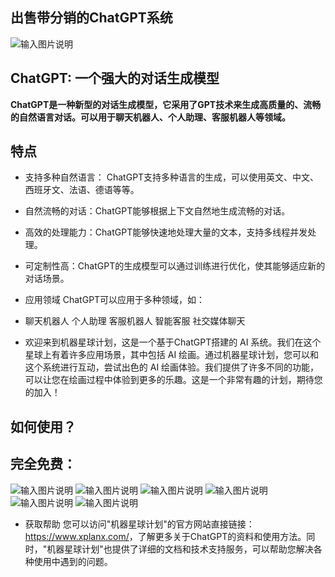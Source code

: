 ## 出售带分销的ChatGPT系统
![输入图片说明](sale.jpg)
## ChatGPT: 一个强大的对话生成模型
**ChatGPT是一种新型的对话生成模型，它采用了GPT技术来生成高质量的、流畅的自然语言对话。可以用于聊天机器人、个人助理、客服机器人等领域。**

## 特点
+ 支持多种自然语言：
ChatGPT支持多种语言的生成，可以使用英文、中文、西班牙文、法语、德语等等。

+ 自然流畅的对话：ChatGPT能够根据上下文自然地生成流畅的对话。

+ 高效的处理能力：ChatGPT能够快速地处理大量的文本，支持多线程并发处理。

+ 可定制性高：ChatGPT的生成模型可以通过训练进行优化，使其能够适应新的对话场景。

+ 应用领域
 ChatGPT可以应用于多种领域，如：

+ 聊天机器人 个人助理
客服机器人
智能客服
社交媒体聊天
+ 欢迎来到机器星球计划，这是一个基于ChatGPT搭建的 AI 系统。我们在这个星球上有着许多应用场景，其中包括 AI 绘画。通过机器星球计划，您可以和这个系统进行互动，尝试出色的 AI 绘画体验。我们提供了许多不同的功能，可以让您在绘画过程中体验到更多的乐趣。这是一个非常有趣的计划，期待您的加入！
## 如何使用？
## 完全免费：
![输入图片说明](www.xplanx.com.jpg)
![输入图片说明](changjing.png)
![输入图片说明](index.png)
![输入图片说明](qiye.png)
![输入图片说明](work.png)
![输入图片说明](yingxiao.png)
+ 获取帮助
您可以访问"机器星球计划"的官方网站直接链接：<https://www.xplanx.com/>，了解更多关于ChatGPT的资料和使用方法。同时，"机器星球计划"也提供了详细的文档和技术支持服务，可以帮助您解决各种使用中遇到的问题。
